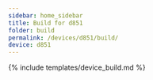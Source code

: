 ```yaml
---
sidebar: home_sidebar
title: Build for d851
folder: build
permalink: /devices/d851/build/
device: d851
---
```

{% include templates/device_build.md %}
